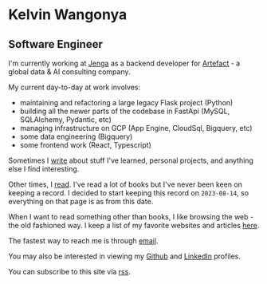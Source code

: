 # Kelvin Wangonya

## Software Engineer

I'm currently working at [Jenga][jenga] as a backend developer for [Artefact][artefact] - a global data & AI consulting company.

My current day-to-day at work involves:

- maintaining and refactoring a large legacy Flask project (Python)
- building all the newer parts of the codebase in FastApi (MySQL, SQLAlchemy, Pydantic, etc)
- managing infrastructure on GCP (App Engine, CloudSql, Bigquery, etc)
- some data engineering (Bigquery)
- some frontend work (React, Typescript)

Sometimes I [write][blog] about stuff I've learned, personal projects, and anything else I find interesting.

Other times, I [read][reading]. I've read a lot of books but I've never been keen on keeping a record. I decided to start keeping this record on `2023-08-14`, so everything on that page is as from this date.

When I want to read something other than books, I like browsing the web - the old fashioned way. I keep a list of my favorite websites and articles [here][links].

The fastest way to reach me is through [email][email].

You may also be interested in viewing my [Github][github] and [LinkedIn][linkedin] profiles.

You can subscribe to this site via [rss][rss].

[blog]: /blog
[reading]: /reading
[links]: /links
[email]: mailto:kwangonya@gmail.com
[rss]: /blog/index.xml
[jenga]: https://jenga-agency.com/
[artefact]: https://www.artefact.com/
[github]: https://github.com/wangonya
[linkedin]: https://www.linkedin.com/in/wangonya/
